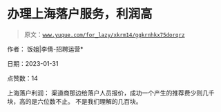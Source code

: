# 办理上海落户服务，利润高

> 原文：[`www.yuque.com/for_lazy/xkrm14/gqkrnhkx75dorqrz`](https://www.yuque.com/for_lazy/xkrm14/gqkrnhkx75dorqrz)



作者： 饭姐|李倩-招聘运营* 

日期：2023-01-31 

点赞数：14 

上海落户利润： 渠道商那边给落户人员报价，成功一个产生的推荐费少则几千块，高的是六位数不止。 不是我们理解的几百块。 

